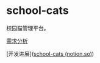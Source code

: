 # school-cats
校园猫管理平台。

[需求分析](docs/requirements.md)

[开发进展]([school-cats (notion.so)](https://www.notion.so/chiro-blog/school-cats-6a177a7af0574bd998e02290e35ad808))


